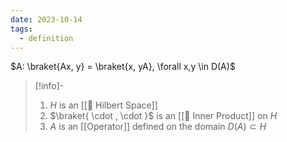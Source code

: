 ```yaml
---
date: 2023-10-14
tags:
  - definition
---
```

$A: \braket{Ax, y} = \braket{x, yA}, \forall x,y \in D(A)$

>[!info]-
> 1. $H$ is an [[📘 Hilbert Space]] 
> 2. $\braket{ \cdot , \cdot }$ is an [[📘 Inner Product]] on $H$
> 3. $A$ is an [[Operator]] defined on the domain $D(A) \subset H$